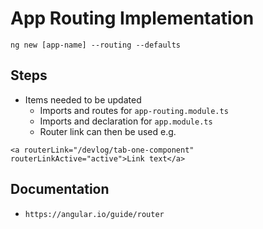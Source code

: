 # App Routing Implementation
```
ng new [app-name] --routing --defaults
```

## Steps
- Items needed to be updated
  - Imports and routes for `app-routing.module.ts`
  - Imports and declaration for `app.module.ts`
  - Router link can then be used e.g.
```
<a routerLink="/devlog/tab-one-component" routerLinkActive="active">Link text</a>
```

## Documentation
- `https://angular.io/guide/router`